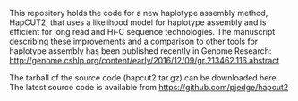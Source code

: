 This repository holds the code for a new haplotype assembly method, HapCUT2, that uses a likelihood model for haplotype assembly and is efficient for long read and Hi-C sequence technologies. The manuscript describing these improvements and a comparison to other tools for haplotype assembly has been published recently in Genome Research: http://genome.cshlp.org/content/early/2016/12/09/gr.213462.116.abstract 

The tarball of the source code (hapcut2.tar.gz) can be downloaded here. The latest source code is available from  https://github.com/pjedge/hapcut2
